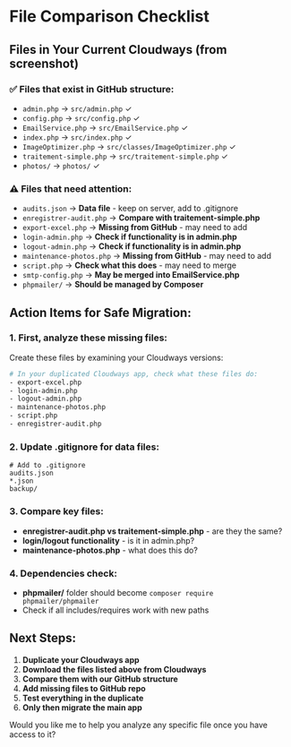 # File Comparison Checklist

## Files in Your Current Cloudways (from screenshot)

### ✅ Files that exist in GitHub structure:
- `admin.php` → `src/admin.php` ✓
- `config.php` → `src/config.php` ✓  
- `EmailService.php` → `src/EmailService.php` ✓
- `index.php` → `src/index.php` ✓
- `ImageOptimizer.php` → `src/classes/ImageOptimizer.php` ✓
- `traitement-simple.php` → `src/traitement-simple.php` ✓
- `photos/` → `photos/` ✓

### ⚠️ Files that need attention:
- `audits.json` → **Data file** - keep on server, add to .gitignore
- `enregistrer-audit.php` → **Compare with traitement-simple.php**
- `export-excel.php` → **Missing from GitHub** - may need to add
- `login-admin.php` → **Check if functionality is in admin.php**
- `logout-admin.php` → **Check if functionality is in admin.php**
- `maintenance-photos.php` → **Missing from GitHub** - may need to add
- `script.php` → **Check what this does** - may need to merge
- `smtp-config.php` → **May be merged into EmailService.php**
- `phpmailer/` → **Should be managed by Composer**

## Action Items for Safe Migration:

### 1. First, analyze these missing files:
Create these files by examining your Cloudways versions:

```bash
# In your duplicated Cloudways app, check what these files do:
- export-excel.php
- login-admin.php  
- logout-admin.php
- maintenance-photos.php
- script.php
- enregistrer-audit.php
```

### 2. Update .gitignore for data files:
```
# Add to .gitignore
audits.json
*.json
backup/
```

### 3. Compare key files:
- **enregistrer-audit.php vs traitement-simple.php** - are they the same?
- **login/logout functionality** - is it in admin.php?
- **maintenance-photos.php** - what does this do?

### 4. Dependencies check:
- **phpmailer/** folder should become `composer require phpmailer/phpmailer`
- Check if all includes/requires work with new paths

## Next Steps:

1. **Duplicate your Cloudways app**
2. **Download the files listed above from Cloudways**
3. **Compare them with our GitHub structure**
4. **Add missing files to GitHub repo**
5. **Test everything in the duplicate**
6. **Only then migrate the main app**

Would you like me to help you analyze any specific file once you have access to it?
